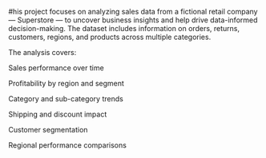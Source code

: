 #his project focuses on analyzing sales data from a fictional retail company — Superstore — to uncover business insights and help drive data-informed decision-making. The dataset includes information on orders, returns, customers, regions, and products across multiple categories.

The analysis covers:

Sales performance over time

Profitability by region and segment

Category and sub-category trends

Shipping and discount impact

Customer segmentation

Regional performance comparisons
